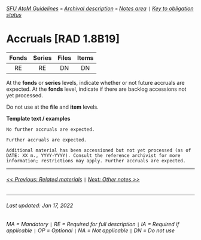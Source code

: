 ###### [SFU AtoM Guidelines](../README.md) `>` [Archival description](overview.md) `>` [Notes area](overview.md#notes-area) `|` [Key to obligation status](key-to-obligation-status.md)

# Accruals [RAD 1.8B19]
| Fonds 	| Series 	| Files 	| Items 	|
|:-----:	|:------:	|:-----:	|:-----:	|
|   RE    |   RE    |   DN  	|   DN  	|

At the **fonds** or **series** levels, indicate whether or not future accruals are expected. At the **fonds** level, indicate if there are backlog accessions not yet processed.

Do not use at the **file** and **item** levels.

**Template text / examples**

`No further accruals are expected.`

`Further accruals are expected.`

`Additional material has been accessioned but not yet processed (as of DATE: XX m., YYYY-YYYY). Consult the reference archivist for more information; restrictions may apply. Further accruals are expected.`

---
###### [<< Previous: Related materials](related-materials.md) `|` [Next: Other notes >>](other-notes.md)
---
###### Last updated: Jan 17, 2022
###### MA = Mandatory `|` RE = Required for full description `|` IA = Required if applicable `|` OP = Optional `|` NA = Not applicable `|` DN = Do not use
